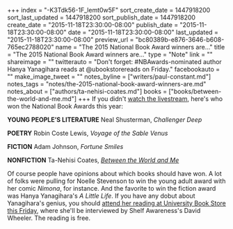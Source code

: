 +++
index = "-K3Tdk56-1F_lemt0w5F"
sort_create_date = 1447918200
sort_last_updated = 1447918200
sort_publish_date = 1447918200
create_date = "2015-11-18T23:30:00-08:00"
publish_date = "2015-11-18T23:30:00-08:00"
date = "2015-11-18T23:30:00-08:00"
last_updated = "2015-11-18T23:30:00-08:00"
preview_url = "bc80389b-e876-3646-b608-765ec2788020"
name = "The 2015 National Book Award winners are..."
title = "The 2015 National Book Award winners are..."
type = "Note"
link = ""
shareimage = ""
twitterauto = "Don't forget: #NBAwards-nominated author Hanya Yanagihara reads at @ubookstorereads on Friday."
facebookauto = ""
make_image_tweet = ""
notes_byline = ["writers/paul-constant.md"]
notes_tags = "notes/the-2015-national-book-award-winners-are.md"
notes_about = ["authors/ta-nehisi-coates.md"]
books = ["books/between-the-world-and-me.md"]
+++
If you didn't [watch the livestream](http://seattlereviewofbooks.com/notes/2015/11/19/national-book-awards-ceremony-live-stream/), here's who won the National Book Awards this year:

**YOUNG PEOPLE’S LITERATURE**
Neal Shusterman, *Challenger Deep*

**POETRY**
Robin Coste Lewis, *Voyage of the Sable Venus*


**FICTION**
Adam Johnson, *Fortune Smiles*


**NONFICTION**
Ta-Nehisi Coates, [*Between the World and Me*](http://seattlereviewofbooks.com/reviews/the-seattle-of-your-nightmares/)

Of course people have opinions about which books should have won. A lot of folks were pulling for Noelle Stevenson to win the young adult award with her comic *Nimona*, for instance. And the favorite to win the fiction award was Hanya Yanagihara's *A Little Life*. If you have any dobut about Yanagihara's genius, you should [attend her reading at University Book Store this Friday](http://www2.bookstore.washington.edu/_events/events_cal.taf?evmonth=11&evyear=2015&eventid=2015091409485100&pre=20151110&pst=20151126), where she'll be interviewed by Shelf Awareness's David Wheeler. The reading is free.




